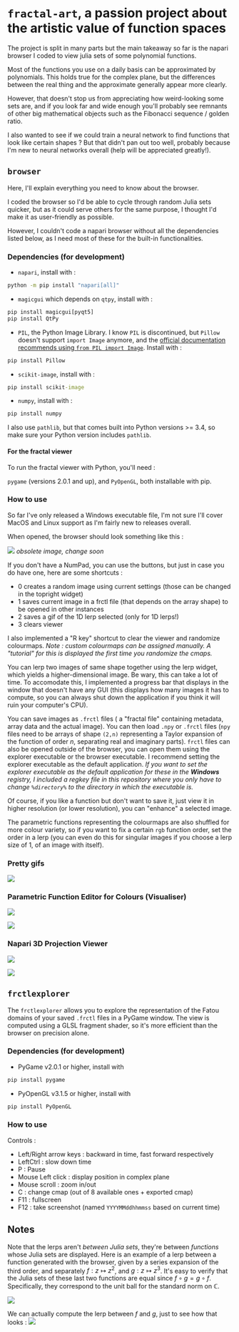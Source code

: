 
# `fractal-art`, a passion project about the artistic value of function spaces

The project is split in many parts but the main takeaway so far is the napari browser I coded to view julia sets of some polynomial functions.

Most of the functions you use on a daily basis can be approximated by polynomials. This holds true for the complex plane, but the differences between the real thing and the approximate generally appear more clearly.

However, that doesn't stop us from appreciating how weird-looking some sets are, and if you look far and wide enough you'll probably see remnants of other big mathematical objects such as the Fibonacci sequence / golden ratio.

I also wanted to see if we could train a neural network to find functions that look like certain shapes ? But that didn't pan out too well, probably because I'm new to neural networks overall (help will be appreciated greatly!).

## `browser`

Here, I'll explain everything you need to know about the browser.

I coded the browser so I'd be able to cycle through random Julia sets quicker, but as it could serve others for the same purpose, I thought I'd make it as user-friendly as possible.

However, I couldn't code a napari browser without all the dependencies listed below, as I need most of these for the built-in functionalities.

### Dependencies (for development)

- `napari`, install with :
```bat
python -m pip install "napari[all]"
```
- `magicgui` which depends on `qtpy`, install with :
```bat
pip install magicgui[pyqt5]
pip install QtPy
```
- `PIL`, the Python Image Library. I know `PIL` is discontinued, but `Pillow` doesn't support `import Image` anymore, and the [official documentation recommends using `from PIL import Image`](https://pillow.readthedocs.io/en/stable/installation.html#warnings). Install with :
```bat
pip install Pillow
```
- `scikit-image`, install with :
```bat
pip install scikit-image
```
- `numpy`, install with : 
```bat
pip install numpy
```
I also use `pathlib`, but that comes built into Python versions >= 3.4, so make sure your Python version includes `pathlib`.

#### For the fractal viewer 

To run the fractal viewer with Python, you'll need : 

`pygame` (versions 2.0.1 and up), and `PyOpenGL`, both installable with pip.


### How to use

So far I've only released a Windows executable file, I'm not sure I'll cover MacOS and Linux support as I'm fairly new to releases overall.

When opened, the browser should look something like this :

![](https://github.com/ChrisMzz/fractal-art/blob/main/readme_dump/test_viewer.PNG)
*obsolete image, change soon*

If you don't have a NumPad, you can use the buttons, but just in case you do have one, here are some shortcuts : 
 - 0 creates a random image using current settings (those can be changed in the topright widget)
 - 1 saves current image in a frctl file (that depends on the array shape) to be opened in other instances
 - 2 saves a gif of the 1D lerp selected (only for 1D lerps!)
 - 3 clears viewer

I also implemented a "R key" shortcut to clear the viewer and randomize colourmaps.
*Note : custom colourmaps can be assigned manually. A "tutorial" for this is displayed the first time you randomize the cmaps.*

You can lerp two images of same shape together using the lerp widget, which yields a higher-dimensional image. Be wary, this can take a lot of time. To accomodate this, I implemented a progress bar that displays in the window that doesn't have any GUI (this displays how many images it has to compute, so you can always shut down the application if you think it will ruin your computer's CPU).

You can save images as `.frctl` files ( a "fractal file" containing metadata, array data and the actual image).
You can then load `.npy` or `.frctl` files (`npy` files need to be arrays of shape `(2,n)` representing a Taylor expansion of the function of order $n$, separating real and imaginary parts).
`frctl` files can also be opened outside of the browser, you can open them using the explorer executable or the browser executable. I recommend setting the explorer executable as the default application.
*If you want to set the explorer executable as the default application for these in the **Windows** registry, I included a regkey file in this repository where you only have to change `%directory%` to the directory in which the executable is.*

Of course, if you like a function but don't want to save it, just view it in higher resolution (or lower resolution), you can "enhance" a selected image.

The parametric functions representing the colourmaps are also shuffled for more colour variety, so if you want to fix a certain `rgb` function order, set the order in a lerp (you can even do this for singular images if you choose a lerp size of 1, of an image with itself).


### Pretty gifs

![](https://github.com/ChrisMzz/fractal-art/blob/main/browser/dump/gifs/giftesting.gif)


### Parametric Function Editor for Colours (Visualiser)

![](https://github.com/ChrisMzz/fractal-art/blob/main/readme_dump/default_params.png)

![](https://github.com/ChrisMzz/fractal-art/blob/main/readme_dump/example_params.png)

### Napari 3D Projection Viewer

![](https://github.com/ChrisMzz/fractal-art/blob/main/readme_dump/3D_view_1.PNG)

![](https://github.com/ChrisMzz/fractal-art/blob/main/readme_dump/galaxystack.gif)

## `frctlexplorer`

The `frctlexplorer` allows you to explore the representation of the Fatou domains of your saved `.frctl` files in a PyGame window. The view is computed using a GLSL fragment shader, so it's more efficient than the browser on precision alone.

### Dependencies (for development)

- PyGame v2.0.1 or higher, install with
```bat
pip install pygame
```
- PyOpenGL v3.1.5 or higher, install with
```bat
pip install PyOpenGL
```


### How to use

Controls : 
 - Left/Right arrow keys : backward in time, fast forward respectively
 - LeftCtrl : slow down time
 - P : Pause
 - Mouse Left click : display position in complex plane
 - Mouse scroll : zoom in/out
 - C : change cmap (out of 8 available ones + exported cmap)
 - F11 : fullscreen
 - F12 : take screenshot (named `YYYYMMddhhmmss` based on current time)



## Notes

Note that the lerps aren't *between Julia sets*, they're between *functions* whose Julia sets are displayed.
Here is an example of a lerp between a function generated with the browser, given by a series expansion of 
the third order, and separately $f: z \mapsto z^2$, and $g: z \mapsto z^3$.
It's easy to verify that the Julia sets of these last two functions are equal since $f \circ g = g \circ f$.
Specifically, they correspond to the unit ball for the standard norm on $\mathbb{C}$.

![](https://github.com/ChrisMzz/fractal-art/blob/main/readme_dump/dysfunctional_lerp.gif)

We can actually compute the lerp between $f$ and $g$, just to see how that looks : 
![](https://github.com/ChrisMzz/fractal-art/blob/main/readme_dump/unitballs.gif)


